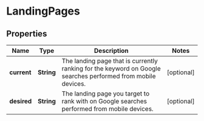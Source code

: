 # LandingPages

## Properties
Name | Type | Description | Notes
------------ | ------------- | ------------- | -------------
**current** | **String** | The landing page that is currently ranking for the keyword on Google searches performed from mobile devices. |  [optional]
**desired** | **String** | The landing page you target to rank with on Google searches performed from mobile devices. |  [optional]
